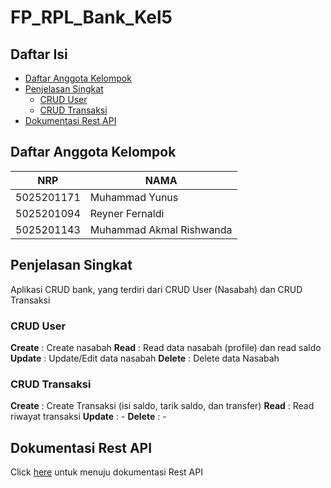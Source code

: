 # FP_RPL_Bank_Kel5

## Daftar Isi ##
- [Daftar Anggota Kelompok](#daftar-anggota-kelompok)
- [Penjelasan Singkat](#penjelasan-singkat)
    - [CRUD User](#crud-user)
    - [CRUD Transaksi](#crud-transaksi)
- [Dokumentasi Rest API](#dokumentasi-rest-api)

## Daftar Anggota Kelompok ##

NRP | NAMA
--- | ---
5025201171  | Muhammad Yunus 
5025201094  | Reyner Fernaldi
5025201143  | Muhammad Akmal Rishwanda

## Penjelasan Singkat ##
Aplikasi CRUD bank, yang terdiri dari CRUD User (Nasabah) dan CRUD Transaksi

### CRUD User ###
**Create** : Create nasabah
**Read** : Read data nasabah (profile) dan read saldo
**Update** : Update/Edit data nasabah
**Delete** : Delete data Nasabah

### CRUD Transaksi ###
**Create** : Create Transaksi (isi saldo, tarik saldo, dan transfer)
**Read** : Read riwayat transaksi
**Update** : -
**Delete** : -

## Dokumentasi Rest API ##
Click [here](https://documenter.getpostman.com/view/18946285/UVsHUTtC) untuk menuju dokumentasi Rest API
